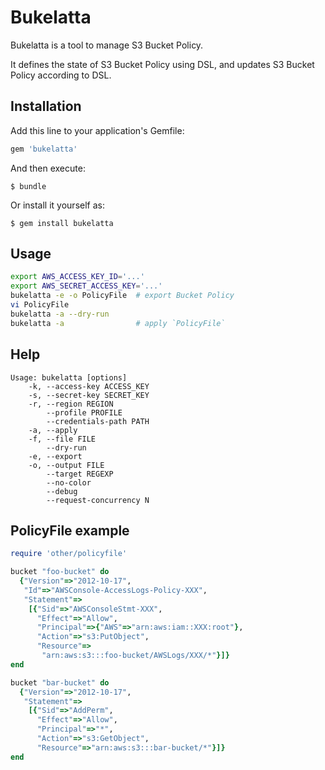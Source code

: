 # Bukelatta

Bukelatta is a tool to manage S3 Bucket Policy.

It defines the state of S3 Bucket Policy using DSL, and updates S3 Bucket Policy according to DSL.

## Installation

Add this line to your application's Gemfile:

```ruby
gem 'bukelatta'
```

And then execute:

    $ bundle

Or install it yourself as:

    $ gem install bukelatta

## Usage

```sh
export AWS_ACCESS_KEY_ID='...'
export AWS_SECRET_ACCESS_KEY='...'
bukelatta -e -o PolicyFile  # export Bucket Policy
vi PolicyFile
bukelatta -a --dry-run
bukelatta -a                # apply `PolicyFile`
```

## Help

```
Usage: bukelatta [options]
    -k, --access-key ACCESS_KEY
    -s, --secret-key SECRET_KEY
    -r, --region REGION
        --profile PROFILE
        --credentials-path PATH
    -a, --apply
    -f, --file FILE
        --dry-run
    -e, --export
    -o, --output FILE
        --target REGEXP
        --no-color
        --debug
        --request-concurrency N
```

## PolicyFile example

```ruby
require 'other/policyfile'

bucket "foo-bucket" do
  {"Version"=>"2012-10-17",
   "Id"=>"AWSConsole-AccessLogs-Policy-XXX",
   "Statement"=>
    [{"Sid"=>"AWSConsoleStmt-XXX",
      "Effect"=>"Allow",
      "Principal"=>{"AWS"=>"arn:aws:iam::XXX:root"},
      "Action"=>"s3:PutObject",
      "Resource"=>
       "arn:aws:s3:::foo-bucket/AWSLogs/XXX/*"}]}
end

bucket "bar-bucket" do
  {"Version"=>"2012-10-17",
   "Statement"=>
    [{"Sid"=>"AddPerm",
      "Effect"=>"Allow",
      "Principal"=>"*",
      "Action"=>"s3:GetObject",
      "Resource"=>"arn:aws:s3:::bar-bucket/*"}]}
end
```
